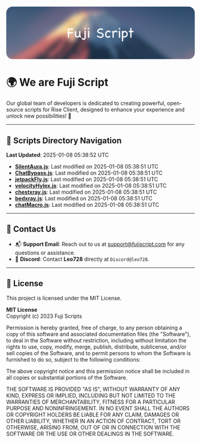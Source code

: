 ![Banner](.github/b.webp)

# 🌍 **We are Fuji Script**

Our global team of developers is dedicated to creating powerful, open-source scripts for Rise Client, designed to enhance your experience and unlock new possibilities! 🌟

---
<!-- SCRIPTS_NAVIGATION_START -->
## 📂 **Scripts Directory Navigation**

**Last Updated**: 2025-01-08 05:38:52 UTC

- **[SilentAura.js](scripts/SilentAura.js)**: Last modified on 2025-01-08 05:38:51 UTC
- **[ChatBypass.js](scripts/ChatBypass.js)**: Last modified on 2025-01-08 05:38:51 UTC
- **[jetpackFly.js](scripts/jetpackFly.js)**: Last modified on 2025-01-08 05:38:51 UTC
- **[velocityHylex.js](scripts/velocityHylex.js)**: Last modified on 2025-01-08 05:38:51 UTC
- **[chestxray.js](scripts/chestxray.js)**: Last modified on 2025-01-08 05:38:51 UTC
- **[bedxray.js](scripts/bedxray.js)**: Last modified on 2025-01-08 05:38:51 UTC
- **[chatMacro.js](scripts/chatMacro.js)**: Last modified on 2025-01-08 05:38:51 UTC

<!-- SCRIPTS_NAVIGATION_END -->

---

## 💬 **Contact Us**  
- 📬 **Support Email**: Reach out to us at [support@fujiscript.com](mailto:support@fujiscript.com) for any questions or assistance.  
- 💬 **Discord**: Contact **Leo728** directly at `Discord@leo728`.

---

## 📜 **License**

This project is licensed under the MIT License.  

**MIT License**  
Copyright (c) 2023 Fuji Scripts  

Permission is hereby granted, free of charge, to any person obtaining a copy of this software and associated documentation files (the "Software"), to deal in the Software without restriction, including without limitation the rights to use, copy, modify, merge, publish, distribute, sublicense, and/or sell copies of the Software, and to permit persons to whom the Software is furnished to do so, subject to the following conditions:  

The above copyright notice and this permission notice shall be included in all copies or substantial portions of the Software.  

THE SOFTWARE IS PROVIDED "AS IS", WITHOUT WARRANTY OF ANY KIND, EXPRESS OR IMPLIED, INCLUDING BUT NOT LIMITED TO THE WARRANTIES OF MERCHANTABILITY, FITNESS FOR A PARTICULAR PURPOSE AND NONINFRINGEMENT. IN NO EVENT SHALL THE AUTHORS OR COPYRIGHT HOLDERS BE LIABLE FOR ANY CLAIM, DAMAGES OR OTHER LIABILITY, WHETHER IN AN ACTION OF CONTRACT, TORT OR OTHERWISE, ARISING FROM, OUT OF OR IN CONNECTION WITH THE SOFTWARE OR THE USE OR OTHER DEALINGS IN THE SOFTWARE.  
